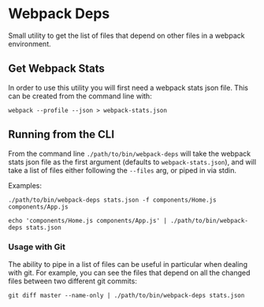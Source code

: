 # Webpack Deps

Small utility to get the list of files that depend on other files in a webpack environment.

## Get Webpack Stats

In order to use this utility you will first need a webpack stats json file.
This can be created from the command line with:
```shell
webpack --profile --json > webpack-stats.json
```

## Running from the CLI

From the command line `./path/to/bin/webpack-deps` will take the webpack stats json file as the first argument (defaults to `webpack-stats.json`), and will take a list of files either following the `--files` arg, or piped in via stdin.

Examples:
```shell
./path/to/bin/webpack-deps stats.json -f components/Home.js components/App.js
```

```shell
echo 'components/Home.js components/App.js' | ./path/to/bin/webpack-deps stats.json
```

### Usage with Git

The ability to pipe in a list of files can be useful in particular when dealing with git. For example, you can see the files that depend on all the changed files between two different git commits:

```shell
git diff master --name-only | ./path/to/bin/webpack-deps stats.json
```
